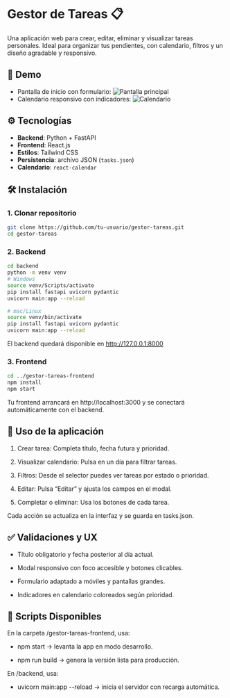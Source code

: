 
# Gestor de Tareas 📋

Una aplicación web para crear, editar, eliminar y visualizar tareas personales. Ideal para organizar tus pendientes, con calendario, filtros y un diseño agradable y responsivo.

## 🚀 Demo

- Pantalla de inicio con formulario:
  ![Pantalla principal](frontend/gestor-tareas-frontend/assets/screenshots/form.png)
- Calendario responsivo con indicadores:
  ![Calendario](frontend/gestor-tareas-frontend/assets/screenshots/calendar.png)


## ⚙️ Tecnologías

- **Backend**: Python + FastAPI  
- **Frontend**: React.js  
- **Estilos**: Tailwind CSS  
- **Persistencia**: archivo JSON (`tasks.json`)  
- **Calendario**: `react-calendar`  
## 🛠️ Instalación

### 1. Clonar repositorio  
```bash
git clone https://github.com/tu-usuario/gestor-tareas.git
cd gestor-tareas
```   
### 2. Backend
```bash
cd backend
python -m venv venv
# Windows
source venv/Scripts/activate
pip install fastapi uvicorn pydantic
uvicorn main:app --reload

# mac/Linux
source venv/bin/activate
pip install fastapi uvicorn pydantic
uvicorn main:app --reload
```
El backend quedará disponible en http://127.0.0.1:8000

### 3. Frontend
```bash
cd ../gestor-tareas-frontend
npm install
npm start
```
Tu frontend arrancará en http://localhost:3000 y se conectará automáticamente con el backend.
## 💾 Uso de la aplicación

1. Crear tarea: Completa título, fecha futura y prioridad.

2. Visualizar calendario: Pulsa en un día para filtrar tareas.

3. Filtros: Desde el selector puedes ver tareas por estado o prioridad.

4. Editar: Pulsa “Editar” y ajusta los campos en el modal.

5. Completar o eliminar: Usa los botones de cada tarea.

Cada acción se actualiza en la interfaz y se guarda en tasks.json.


## ✅ Validaciones y UX

* Título obligatorio y fecha posterior al día actual.

* Modal responsivo con foco accesible y botones clicables.

* Formulario adaptado a móviles y pantallas grandes.

* Indicadores en calendario coloreados según prioridad.
## 🔧 Scripts Disponibles

En la carpeta /gestor-tareas-frontend, usa:

* npm start → levanta la app en modo desarrollo.

* npm run build → genera la versión lista para producción.

En /backend, usa:

* uvicorn main:app --reload → inicia el servidor con recarga automática.
